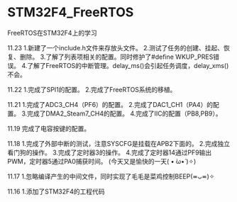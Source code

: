 # STM32F4_FreeRTOS
FreeRTOS在STM32F4上的学习

11.23
	1.新建了一个include.h文件来存放头文件。
	2.测试了任务的创建、挂起、恢复、删除。
	3.了解了列表项相关的配置。同时修护了#define WKUP_PRES错误。
	4.了解了FreeRTOS的中断管理。delay_ms()会引起任务调度，delay_xms()不会。
	
11.22
	1.完成了SPI1的配置。
	2.完成了FreeRTOS系统的移植。
	
11.21
	1.完成了ADC3_CH4（PF6）的配置。
	2.完成了DAC1_CH1（PA4）的配置。
	3.完成了DMA2_Steam7_CH4的配置。
	4.完成了IIC的配置（PB8,PB9）。

11.19 
	完成了电容按键的配置。

11.18 
	1.完成了外部中断的测试，注意SYSCFG是挂载在APB2下面的。
	2.完成独立看门狗的操作。
	3.完成了定时器3的操作。
	4.完成了定时器14通过PF9输出PWM，定时器5通过PA0捕获时间。
	(今天又是愉快的一天( • ̀ω•́ )✧)

11.17 
	1.忽略编译产生的中间文件，同时实现了毛毛是菜鸡控制BEEP(≖ᴗ≖)✧
	  
11.16 
	1.添加了STM32F4的工程代码






	


